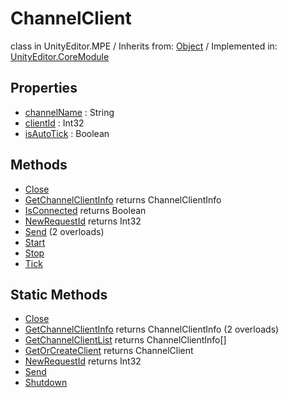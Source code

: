 # ChannelClient
class in UnityEditor.MPE
 / Inherits from: <a href="https://docs.unity3d.com/6000.0/Documentation/ScriptReference/Object.html" target="_blank">Object</a> / Implemented in: <a href="https://docs.unity3d.com/6000.0/Documentation/ScriptReference/UnityEditor.CoreModule.html" target="_blank">UnityEditor.CoreModule</a>
## Properties
- <a href="https://docs.unity3d.com/6000.0/Documentation/ScriptReference/ChannelClient-channelName.html" target="_blank">channelName</a> : String
- <a href="https://docs.unity3d.com/6000.0/Documentation/ScriptReference/ChannelClient-clientId.html" target="_blank">clientId</a> : Int32
- <a href="https://docs.unity3d.com/6000.0/Documentation/ScriptReference/ChannelClient-isAutoTick.html" target="_blank">isAutoTick</a> : Boolean
## Methods
- <a href="https://docs.unity3d.com/6000.0/Documentation/ScriptReference/ChannelClient.Close.html" target="_blank">Close</a>
- <a href="https://docs.unity3d.com/6000.0/Documentation/ScriptReference/ChannelClient.GetChannelClientInfo.html" target="_blank">GetChannelClientInfo</a> returns ChannelClientInfo
- <a href="https://docs.unity3d.com/6000.0/Documentation/ScriptReference/ChannelClient.IsConnected.html" target="_blank">IsConnected</a> returns Boolean
- <a href="https://docs.unity3d.com/6000.0/Documentation/ScriptReference/ChannelClient.NewRequestId.html" target="_blank">NewRequestId</a> returns Int32
- <a href="https://docs.unity3d.com/6000.0/Documentation/ScriptReference/ChannelClient.Send.html" target="_blank">Send</a> (2 overloads)
- <a href="https://docs.unity3d.com/6000.0/Documentation/ScriptReference/ChannelClient.Start.html" target="_blank">Start</a>
- <a href="https://docs.unity3d.com/6000.0/Documentation/ScriptReference/ChannelClient.Stop.html" target="_blank">Stop</a>
- <a href="https://docs.unity3d.com/6000.0/Documentation/ScriptReference/ChannelClient.Tick.html" target="_blank">Tick</a>
## Static Methods
- <a href="https://docs.unity3d.com/6000.0/Documentation/ScriptReference/ChannelClient.Close.html" target="_blank">Close</a>
- <a href="https://docs.unity3d.com/6000.0/Documentation/ScriptReference/ChannelClient.GetChannelClientInfo.html" target="_blank">GetChannelClientInfo</a> returns ChannelClientInfo (2 overloads)
- <a href="https://docs.unity3d.com/6000.0/Documentation/ScriptReference/ChannelClient.GetChannelClientList.html" target="_blank">GetChannelClientList</a> returns ChannelClientInfo[]
- <a href="https://docs.unity3d.com/6000.0/Documentation/ScriptReference/ChannelClient.GetOrCreateClient.html" target="_blank">GetOrCreateClient</a> returns ChannelClient
- <a href="https://docs.unity3d.com/6000.0/Documentation/ScriptReference/ChannelClient.NewRequestId.html" target="_blank">NewRequestId</a> returns Int32
- <a href="https://docs.unity3d.com/6000.0/Documentation/ScriptReference/ChannelClient.Send.html" target="_blank">Send</a>
- <a href="https://docs.unity3d.com/6000.0/Documentation/ScriptReference/ChannelClient.Shutdown.html" target="_blank">Shutdown</a>
